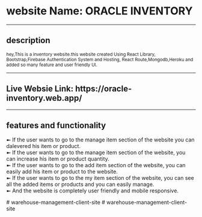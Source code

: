 <h1>website Name:  ORACLE INVENTORY</h1>

<hr>

<h2>description</h2>
<small>hey,This is a inventory website.this website created Using React Library, Bootstrap,Firebase Authentication System and Hosting, React Route,Mongodb,Heroku and added so many feature and user friendly UI. </small>

<hr>

<h2>Live Websie Link: https://oracle-inventory.web.app/</h2>

<hr>
<h2>features and functionality</h2>

➼ If the user wants to go to the manage item section of the website you can dalevered his item or product.<br>
➼ If the user wants to go to the manage item section of the website, you can increase his item or product quantity.<br>
➼ If the user wants to go to the add item section of the website, you can easily add his item or product to the website.<br>
➼ If the user wants to go to the my item section of the website, you can see all the added items or products and you can easily manage.<br>
➼ And the website is completely user friendly and mobile responsive.

#   w a r e h o u s e - m a n a g e m e n t - c l i e n t - s i t e  
 #   w a r e h o u s e - m a n a g e m e n t - c l i e n t - s i t e  
 
